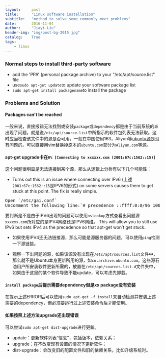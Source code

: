 ```yaml
---
layout:     post
title:      "Linux software installation"
subtitle:   "method to solve some commonly meet problems"
date:       2016-11-04
author:     "Jiayi.Liu"
header-img: "img/post-bg-2015.jpg"
catalog: 	True
tags:
    - linux
---
```


### Normal steps to install third-party software
*	add the 'PPA' (personal package archive) to your "/etc/apt/source.list" file
*	use`sudo apt-get update`to update your software package list
*	`sudo apt-get install packagename`to install the package

### Problems and Solution

#### Packages can't be reached
一般来说，直接报错无法找到或安装`package`或`dependency`都是由于当前系统的`源`出现了问题，就是说`/etc/apt/source.list`中所指示的软件包列表无法获取。这时应当检查该文件中的源是否可用，一般在中国使用163，Aliyun等[ubuntu源](https://launchpad.net/ubuntu/+archivemirrors)是没有问题的。可以直接用vim替换掉原本的`ubuntu.com`部分为`Aliyun.com`等源。

#### apt-get upgrade卡在`0% [Connecting to xxxxxx.com (2001:67c:1562::15)]`
这个问题很明显是无法连接到某个源，那么从逻辑上分析有以下几个可能性：

* Turns out this is an issue where connecting over IPv6 (上述`2001:67c:1562::15`是IPV6的形式) on some servers causes them to get stuck at this point. The fix is really simple.
<pre>
Open `/etc/gai.conf`
Uncomment the following line:`# precedence ::ffff:0:0/96 100`
</pre>
要判断是不是由于IPV6出现的问题可以使用`nslookup`方式查看出问题源`xxxxxx.com`所对应的是IPV4网络还是IPV6网络。
This will allow you to still use IPv6 but sets IPv4 as the precedence so that apt-get won’t get stuck.

* 如果使用IPV4还无法链接源，那么可能是源服务器的问题，可以使用`ping`检测一下源链接。

* 观察一下出问题的源，如果该源没有出现在`/etc/apt/sources.list`文件中，那么就不是Ubuntu本身更新所用的源，如`cn.archive.ubuntu.com`。这些源石油用户所安装软件更新所需的，放置在`/etc/apt/sources.list.d`文件夹中，如果由于这里的某个软件导致不能update，可以考虑先卸载。

#### `install package`后提示需要dependency但是xx package没有安装
在提示上述ERROR后可以使用`sudo apt-get -f install`来自动检测并安装上述需要的dependency，但必须要运行过上述安装命令后才能使用。

#### 如果按照上述方法upgrade还出现错误
可以尝试`sudo apt-get dist-upgrade`进行更新。

*	update：更新软件列表“信息”，包括版本，依赖关系；
*	upgrade：在不改变现有设置的情况下更新软件； 
*	dist-upgrade：会改变旧的配置文件和旧的依赖关系，比如升级系统时。